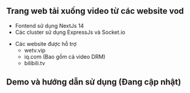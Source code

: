 ## Trang web tải xuống video từ các website vod

+ Fontend sử dụng NextJs 14
+ Các cluster sử dụng ExpressJs và Socket.io

- Các website được hỗ trợ
  - wetv.vip
  - iq.com (Bao gồm cả video DRM)
  - bilibili.tv

## Demo và hướng dẫn sử dụng (Đang cập nhật)
